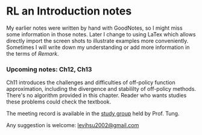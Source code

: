 # RL an Introduction notes
My earlier notes were written by hand with GoodNotes, so I might miss some information in those notes. Later I change to using LaTex which allows directly import the screen shots to illustrate examples more conveniently. Sometimes I will write down my understanding or add more information in the terms of *Remark*. 

### Upcoming notes: Ch12, Ch13
Ch11 introduces the challenges and difficulties of off-policy function approximation, including the divergence and stabililty of off-policy methods. There's no algorithm provided in this chapter. Reader who wants studies these problems could check the textbook.

The meeting record is available in the [study group](https://sites.google.com/view/sntung/study-group?authuser=0) held by Prof. Tung.

Any suggestion is welcome: levihsu2002@gmail.com
